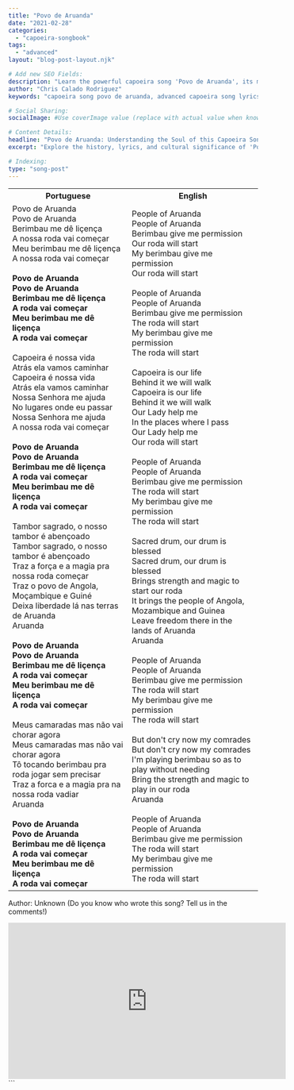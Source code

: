 ```yaml
---
title: "Povo de Aruanda"
date: "2021-02-28"
categories:
  - "capoeira-songbook"
tags:
  - "advanced"
layout: "blog-post-layout.njk"

# Add new SEO Fields:
description: "Learn the powerful capoeira song 'Povo de Aruanda', its meaning, and cultural context. Perfect for advanced practitioners."
author: "Chris Calado Rodriguez"
keywords: "capoeira song povo de aruanda, advanced capoeira song lyrics, capoeira song meaning aruanda, capoeira song translation, povo de aruanda history, capoeira music for training, popular capoeira songs, capoeira songbook lyrics"

# Social Sharing:
socialImage: #Use coverImage value (replace with actual value when known)

# Content Details:
headline: "Povo de Aruanda: Understanding the Soul of this Capoeira Song"
excerpt: "Explore the history, lyrics, and cultural significance of 'Povo de Aruanda', a powerful capoeira song often used in advanced training and rodas."

# Indexing:
type: "song-post"
---
```



<table class="capoeira-table">
    <tr class="header-row">
        <th>Portuguese</th>
        <th>English</th>
    </tr>
    <tr>
        <td>Povo de Aruanda<br>
Povo de Aruanda<br>
Berimbau me dê liçença<br>
A nossa roda vai começar<br>
Meu berimbau me dê liçença<br>
A nossa roda vai começar<br>
<br>
<b>Povo de Aruanda<br>
Povo de Aruanda<br>
Berimbau me dê liçença<br>
A roda vai começar<br>
Meu berimbau me dê liçença<br>
A roda vai começar</b><br>
<br>
Capoeira é nossa vida<br>
Atrás ela vamos caminhar<br>
Capoeira é nossa vida<br>
Atrás ela vamos caminhar<br>
Nossa Senhora me ajuda<br>
No lugares onde eu passar<br>
Nossa Senhora me ajuda<br>
A nossa roda vai começar<br>
<br>
<b>Povo de Aruanda<br>
Povo de Aruanda<br>
Berimbau me dê liçença<br>
A roda vai começar<br>
Meu berimbau me dê liçença<br>
A roda vai começar</b><br>
<br>
Tambor sagrado, o nosso tambor é abençoado<br>
Tambor sagrado, o nosso tambor é abençoado<br>
Traz a força e a magia pra nossa roda começar<br>
Traz o povo de Angola, Moçambique e Guiné<br>
Deixa liberdade lá nas terras de Aruanda<br>
Aruanda<br>
<br>
<b>Povo de Aruanda<br>
Povo de Aruanda<br>
Berimbau me dê liçença<br>
A roda vai começar<br>
Meu berimbau me dê liçença<br>
A roda vai começar</b><br>
<br>
Meus camaradas mas não vai chorar agora<br>
Meus camaradas mas não vai chorar agora<br>
Tô tocando berimbau pra roda jogar sem precisar<br>
Traz a forca e a magia pra na nossa roda vadiar<br>
Aruanda<br>
<br>
<b>Povo de Aruanda<br>
Povo de Aruanda<br>
Berimbau me dê liçença<br>
A roda vai começar<br>
Meu berimbau me dê liçença<br>
A roda vai começar</b></td>
        <td>People of Aruanda<br>
People of Aruanda<br>
Berimbau give me permission<br>
Our roda will start<br>
My berimbau give me permission<br>
Our roda will start<br>
<br>
People of Aruanda<br>
People of Aruanda<br>
Berimbau give me permission<br>
The roda will start<br>
My berimbau give me permission<br>
The roda will start<br>
<br>
Capoeira is our life<br>
Behind it we will walk<br>
Capoeira is our life<br>
Behind it we will walk<br>
Our Lady help me<br>
In the places where I pass<br>
Our Lady help me<br>
Our roda will start<br>
<br>
People of Aruanda<br>
People of Aruanda<br>
Berimbau give me permission<br>
The roda will start<br>
My berimbau give me permission<br>
The roda will start<br>
<br>
Sacred drum, our drum is blessed<br>
Sacred drum, our drum is blessed<br>
Brings strength and magic to start our roda<br>
It brings the people of Angola, Mozambique and Guinea<br>
Leave freedom there in the lands of Aruanda<br>
Aruanda<br>
<br>
People of Aruanda<br>
People of Aruanda<br>
Berimbau give me permission<br>
The roda will start<br>
My berimbau give me permission<br>
The roda will start<br>
<br>
But don't cry now my comrades<br>
But don't cry now my comrades<br>
I'm playing berimbau so as to play without needing<br>
Bring the strength and magic to play in our roda<br>
Aruanda<br>
<br>
People of Aruanda<br>
People of Aruanda<br>
Berimbau give me permission<br>
The roda will start<br>
My berimbau give me permission<br>
The roda will start</td>
    </tr>
</table>
<figcaption>

Author: Unknown (Do you know who wrote this song? Tell us in the comments!)

</figcaption>

<iframe width="560" height="315" src="https://www.youtube.com/embed/ofvIGJoKLzw" title="YouTube video player" frameborder="0" allow="accelerometer; autoplay; clipboard-write; encrypted-media; gyroscope; picture-in-picture" allowfullscreen></iframe>
```